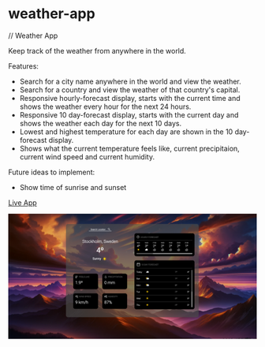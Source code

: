 # weather-app
// Weather App

Keep track of the weather from anywhere in the world. 

Features: 
- Search for a city name anywhere in the world and view the weather.
- Search for a country and view the weather of that country's capital. 
- Responsive hourly-forecast display, starts with the current time and shows the weather every hour for the next 24 hours. 
- Responsive 10 day-forecast display, starts with the current day and shows the weather each day for the next 10 days. 
- Lowest and highest temperature for each day are shown in the 10 day-forecast display. 
- Shows what the current temperature feels like, current precipitaion, current wind speed and current humidity.  

Future ideas to implement: 
- Show time of sunrise and sunset

[Live App](https://hampusbosson.github.io/weather-app/)

![alt text](image.png)
